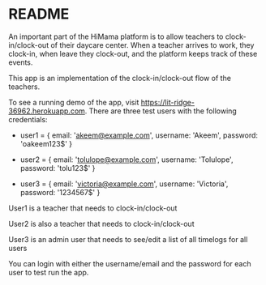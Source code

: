 # README

An important part of the HiMama platform is to allow teachers to clock-in/clock-out of their daycare center. When a teacher arrives to work, they clock-in, when leave they clock-out, and the platform keeps track of these events.

This app is an implementation of the clock-in/clock-out flow of the teachers.

To see a running demo of the app, visit https://lit-ridge-36962.herokuapp.com. 
There are three test users with the following credentials:
* user1 = { email: 'akeem@example.com',
            username: 'Akeem',
            password: 'oakeem123$'
          }

* user2 = { email: 'tolulope@example.com',
            username: 'Tolulope',
            password: 'tolu123$'
          }

* user3 = { email: 'victoria@example.com',
            username: 'Victoria',
            password: '1234567$'
          }

User1 is a teacher that needs to clock-in/clock-out

User2 is also a teacher that needs to clock-in/clock-out

User3 is an admin user that needs to see/edit a list of all timelogs for all users

You can login with either the username/email and the password for each user to test run the app.
